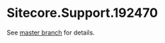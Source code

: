 # Sitecore.Support.192470

See [master branch](https://github.com/sitecoresupport/Sitecore.Support.192470) for details.